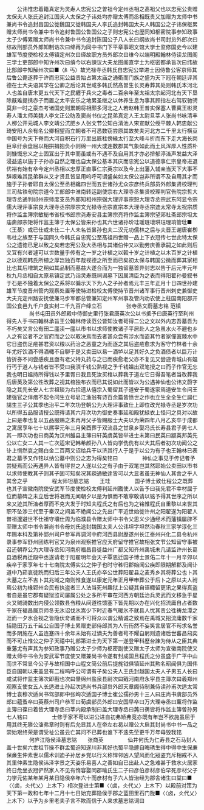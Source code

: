 <!-- { "loadSidebar": true } -->
　　公讳惟忠着籍真定为灵寿人忠宪公之曽祖今定州丞相之髙祖父也以忠宪公贵赠太保夫人张氏追封江国夫人太保之子讳处均亦赠太傅而丞相既贵又加赠为太师中书兼尚书令追封昌国公徙魏国又徙韩国夫人李氏追封韩国太夫人韩国公之子讳保枢累赠太师尚书令兼中书令追封鲁国公鲁国公之子则忠宪公也歴同知枢密院事参知政事太子少傅累赠太师尚书令兼中书令追封陈国公子八人长曰纲故尚书司封贠外郎次曰综故刑部员外郎知制诰次曰绛再为同中书门下平章事昭文馆大学士监修国史今以建雄军节度使检校太傅镇定州次曰绎故职方员外郎次曰维今以端明殿翰林侍读龙图阁三学士吏部郎中知许州次曰缜今以右諌议大夫龙图阁直学士为枢密都承旨次曰纬故比部郎中知解州次曰■〈糹丐〉故光禄寺丞韩氏自忠宪公举进士因侍鲁公客京师其后鲁公薨遂葬于许而忠宪公益贵始占第太庙之通衢而门族之盛为天下冠在朝廷评其德在士大夫语其学在公卿之后论其世咸多韩氏然髙曽生长灵寿葬其处则韩氏本河北人也盖自唐末更五代天下之民纒于兵火之毒者二百余年至太祖太宗起河北有天下垦除旤难提携赤子而置之太平安乐之地累圣继之以休养生息为事其顾指左右驾驭驰骋莫非一时之豪杰考诸国史则累朝将相颇多河北之人若赵韩王普实保塞人曹冀王彬灵寿人潘太师美魏人李文正公昉及窦尚书仪之昆弟真定人王太尉旦莘人张尚书咏清丰人栁公开元城人李文靖公沆肥乡人张文节公知白清池人宋宣献公绶平棘人韩忠献公琦安阳人余有名公卿相望而立朝者不可悉数窃尝原其故矣夫河北方二千里太行横亘中国号为天下脊而大河自积石行万里出厎柱傍縁太行至大峰斗折而东下走大海长岗巨阜纡余盘屈以相拱揖抱负小则绵一州大或连数郡其气象如此而土风浑厚人性质朴则慷慨忠义之士固冝出于其中而虽或有不遇不及自用其才亦必揜郁渟滀声发益大泽浸益逺以施于子孙亦自然之理也自太保公基本其庆而忠宪公以道德事仁宗皇帝进退优裕有始有卒今定州丞相以忠厚正直事仁宗英宗以及今上出藩入辅亲当天下大事不辞艰难其昆弟群从又才贤且皆显用呜呼可谓盛矣如太保公岂非所谓不及自用其才而施于子孙者耶自太保公至丞相纔四世而五世诸孙尤众宗彦终兵部员外郎集贤校理判三司盐铁句院宗道今工部郎中淮南转运副使宗右大理寺丞集贤校理判官告院宗哲大理寺丞通判祁州宗师度支员外郎知相州宗弼大理评事宗恕大理寺丞宗武东阿显令宗儒大理评事宗良大理寺丞宗厚宗文光禄寺丞宗直宗本大理寺丞宗迪太常寺太祝宗质将作监主簿宗敏秘书省校书郎宗尧寿安县主簿宗亮将作监主簿宗望郊社斋郎宗坦太庙斋郎宗矩将作监主簿于太保公皆来孙也其六世诸孙玠珪瑗琏瓌珙珏理珦管玭■〈王綦〉或已仕或未仕二十人未名皆晜孙也夫二汉元功儒林之后与夫晋王谢唐崔栁韦杜之族至于与国同久今韩氏自忠宪公至髙祖四世赠一品上下衣冠传七世此特太保公之遗徳已足以致之矣若忠宪公及大丞相与其诸伯仲又以勤劳庆善承嗣之如此则后又冝有兴者遽可以世数量乎传有之一岁之计植之以榖十岁之计植之以木百岁之计植之以德观韩氏所植之厚岂独百年哉视德之所至而已矣初太保与韩国公微而葬其家相比也其后増筑之稍如其品制而墓益大遂合而为一独留墓首异封志以告于后元丰元年秋九月丞相自太原易镇定武乃诣灵寿既祠谒墓下因属清臣为之表而得阳翟孙曼叙书于石是不独着太保公之系将以徧示天下为人之子孙者焉元丰三年正月十日四世孙建雄军节度晋州管内观察处置等使特进检校太傅使持节晋州诸军事行晋州刺史兼御史大夫充定州路安抚使兼马步军都总管兼知定州军州事及管内劝农使上柱国南阳郡开国公食邑九千户食实封二千九百户绛立石
　　
　　张寺丞文蔚墓志铭 范镇
　　
　　尚书屯田员外郎殿中侍御史里行张君唐英次公以书抵予曰唐英行至利州得先人手书曰翰林承旨王公翰林侍读范公皆知汝者茍得二公之文以外内志吾墓吾为不朽矣又言公有田二廛渎一廛以市书以求师使教诸子平居赴人之急虽水火不避也乡人之有讼者不之官府而之公以取决焉而去者甚众尝有涉水而盗其竹者家僮寘棘水中它日盗伤足疮甚君资以粮以药治之恶童之为而逐之其后盗疮愈求为客守竹林者十余年尤好饮酒不得酒輙不自聊于是又卖田以易一酒垆以足其好久之负酒债者以巨万计皆折券不问尝感疾且亟有老父持丸药与之已而疾愈老父亦不复见又尝逰青城山有媪行丐于道人与钱者皆不受曰我湏千钱公熟视之予千钱媪出双笔授之曰而子作官无忘我也明日媪持所得钱以予里胥曰我且死汝买棺以葬我于道左它日得吾笔者当改葬我后唐英及第公徃改葬之视其棺独布衣而已其说如此而皆以为公遇神仙也公讳文蔚字隐之其先长安人七世祖琰为右拾遗从僖宗入蜀留其子道安于蜀遂家焉道安生令问王建强官之佯瘖不起令问生立号皂江渔翁有诗百余篇皆愤世之作也立生全全生仁諹仁諹生三子公其季也治平二年次功登朝公为大理评事致仕上即位改光禄寺丞是岁次功以所得五品服请授公既得请其六月次功为御史奏事延和殿犹緑衣上怪问之具对以故上曰是孝也复以五品服赐之未再月父子皆赐服士大夫以为荣四年八月乙亥卒于成都之寓居享年七十以熈寜元年三月癸酉葬于双流县之甘泉乡娶冯氏长寿县君子男七人其一即次功也曰商英为汉州雒县主簿曰轩英虞英皆举进士未第曰民英曰颛英邦英先公以亡女二人其一亡次适宋记韩希颜孙八人皆向学侁侁有以大其后者初次功闻公之讣上恻然哀之赐白金二百两又诏给兵干以济其行人于是乎以公为有子也王翰林已表君之墓予又作铭以纳公墓中则公之志为得矣铭曰
　　
　　神仙之事见于传记者予尝疑焉而公再遇异人皆有得世之人遂以公之有子由于双笔岂其然耶始公卖田以市书以求师使教其子则其子固可知矣况其疎通敏逹皆可以大显者虽无神仙人其舍之乎人其舍之乎
　　
　　程太师坦墓志铭　　王珪
　　
　　国子博士致仕程公之既葬也其子宣徽南院使安武军节度使检校太傅判延州戡使人以告予曰我先君不幸材屈于位而墓碑之未立后世将冺而无闻朝夕以是为惧而不敢寜敢请以铭予得其世序之所以来又迹其所滀者厚而不克大发于时知夫程氏之有后也为之铭惟程氏自重黎以来世其职不坠涉三代至于秦汉之间盖不絶闻公之先出广平近世始徙许州之阳翟遂为阳翟人曽祖邃避世不仕祖守壤仕周为临濮县令赠太师中书令父思义少通经术而藩镇屡辟不至赠太师中书令兼尚书令母刘氏追封魏国太夫人公讳坦字坦然治春秋三家学淳化三年赐本科及第补郢州司户参军再调河中府河西县尉歴遂州长江泰州兴化二县令杭州录事参军舒州团练判官又为泉州观察推官应天府留守推官故相张文节公知留守事被召还朝荐公为大理寺丞知河南府福昌县徙益州广都又知齐州禹城未几请监许州长葛县酒税再迁殿中丞遂请老于阳翟明年会天子覃恩迁国子博士景佑二年十一月辛夘以疾卒于家享年七十七南院太傅实公之仲子也时守秭归郡始闻公疾即限期解郡及闻讣道中乃茹哀徒跣而归后三年公夫人王氏亦卒公世葬阳翟县之麦秀乡其将葬公也卜其大墓之左不吉卜其兆域之南则惟食遂以康定元年正月甲申葬公于后卜之原以夫人祔焉公初为椽郢州会民有执盗者三人法当死州趣狱上公疑其自诬輙留更讯之果得真盗者自是虽它郡有疑狱监司屡属公处之多所平审在河西方朝廷治兵灵武而文移急于星火又贼骑数出内侵公领数县刍粮从间道徃馈塞下皆先期以办在兴化招流庸自占者数千家在福昌属京师冬无氷诏伐氷嵩少下时近春气暖氷不就县人忧其责公徃祷龙潭之涯而一夕氷合视之皆隐伏竒谲而不可将众以谓公精诚之致焉在禹城又招流庸数千家括隐田万五千畆公自国子博士累赠吏部侍郎其为人衎衎然不妄笑言居官不茍求名誉而多阴施在人虽连蹇四十余年未始有过谪夫为善者茍不耀自躬则遗诸后世蕃昌舄奕而不可止惟公之仲子天禧中礼部第进士为天下第一遂登甲科歴台諌为侍从之臣其典重藩尤有声其为参知政事乃赠公太子少师为枢密副使又赠太子太师为宣徽南院使又赠太师中书令为安武军节度使又赠兼尚书令遂有封成国且程氏之分虽盛于广平中山而世不常显今公子与故相国中山程文简公前后提旄钺俱镇延州其勲名昭闻俱为国伟臣自国朝以来盖显有二程呜呼公可谓有子矣公夫人王氏封越国太夫人子男五人长曰咸试将作监主簿次即戡也次曰肈绵州盐泉县尉次曰戭河南府永寜县主簿次曰羲郑州观察支使女五人长适进士孙起次适尚书兵部贠外郎天章阁待制兼侍读孙甫次适太常博士袁穆次适尚书驾部郎中张峋次适国子博士崔公孺孙男十三人曰庄尚书虞部员外郎曰藴蚤卒曰英蔡州司户叅军曰荀虞部员外郎曰安国早卒曰万大理寺丞曰薫将作监主簿曰葆曰着皆大理寺丞曰莘内殿承制曰盖大理寺丞曰荛曰蒨皆将作监主簿曽孙男七人铭曰
　　
　　士修于家不苟以进公进自初弗矫弗竞亦既有年岂不欲施虽屈于用其终无隳公滀弗章时则有后允显其人在帝左右曷以赠公大启其封尚书中书一品之崇始艰终荣是谓受祉公虽云亡其问不已葬也谁下不逺先茔更千万年毋毁我铭
　　
　　何庐江隐侯泽墓志铭　　张商英
　　
　　仙井何氏为仁寿县之石马封人盖十世矣六世祖节操不群孟蜀迫知遂川非其好也蜀平隐遯自晦琇生得中得中生保亷保亷生仲素世以儒术训迪子孙居乡党以行义称悍邻凶人望风而化冦盗充斥相戒不入其里仲素生隐侯讳泽字景之天姿乐易喜人之善如自已出赴人之急难甚于救水火居家终日危坐衣冠俨然家人不见有惰容娶同郡喻氏生二子曰彦伯彦材彦伯早死彦材父子力学元佑某年某月某日隐侯卒年六十而彦材有子六人皆治经为郡舎诸生曰棠曰■〈〈卤，仌代乂〉上木下〉相次登进士第■〈〈卤，仌代乂〉上木下〉以殿前对策为天下第一政和七年十二月十七日始克葬隐侯于郡之蓝田里石门陇■〈〈卤，仌代乂〉上木下〉以予为乡里老夫子言不欺而信于人来求墓志铭词曰
　　
